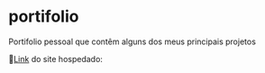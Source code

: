 # portifolio
<p>Portifolio pessoal que contêm alguns dos meus principais projetos</p>
<p>🔗<a href="https://www.cin.ufpe.br/~amms/">Link<a/> do site hospedado: </p>

